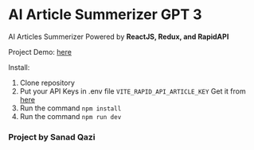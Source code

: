 # AI Article Summerizer GPT 3

AI Articles Summerizer Powered by <b>ReactJS, Redux, and RapidAPI</b>

Project Demo: <a href="https://rapidapi.com/restyler/api/article-extractor-and-summarizer" target="_blank">here</a>

Install:
1. Clone repository
2. Put your API Keys in .env file <code>VITE_RAPID_API_ARTICLE_KEY</code> Get it from <a href="https://rapidapi.com/restyler/api/article-extractor-and-summarizer" target="_blank">here</a>
3. Run the command <code>npm install</code>
4. Run the command <code>npm run dev</code>

<h3>Project by Sanad Qazi</h3>
